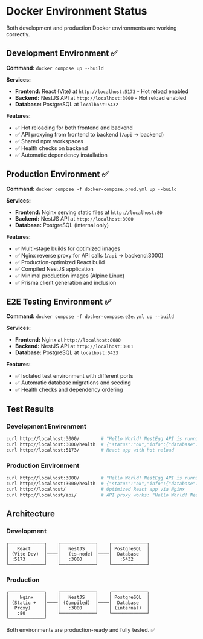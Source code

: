 # Docker Environment Status

Both development and production Docker environments are working correctly.

## Development Environment ✅

**Command:** `docker compose up --build`

**Services:**
- **Frontend:** React (Vite) at `http://localhost:5173` - Hot reload enabled
- **Backend:** NestJS API at `http://localhost:3000` - Hot reload enabled  
- **Database:** PostgreSQL at `localhost:5432`

**Features:**
- ✅ Hot reloading for both frontend and backend
- ✅ API proxying from frontend to backend (`/api` → backend)
- ✅ Shared npm workspaces
- ✅ Health checks on backend
- ✅ Automatic dependency installation

## Production Environment ✅

**Command:** `docker compose -f docker-compose.prod.yml up --build`

**Services:**
- **Frontend:** Nginx serving static files at `http://localhost:80`
- **Backend:** NestJS API at `http://localhost:3000` 
- **Database:** PostgreSQL (internal only)

**Features:**
- ✅ Multi-stage builds for optimized images
- ✅ Nginx reverse proxy for API calls (`/api` → backend:3000)
- ✅ Production-optimized React build
- ✅ Compiled NestJS application
- ✅ Minimal production images (Alpine Linux)
- ✅ Prisma client generation and inclusion

## E2E Testing Environment ✅

**Command:** `docker compose -f docker-compose.e2e.yml up --build`

**Services:**
- **Frontend:** Nginx at `http://localhost:8080`
- **Backend:** NestJS API at `http://localhost:3001`
- **Database:** PostgreSQL at `localhost:5433`

**Features:**
- ✅ Isolated test environment with different ports
- ✅ Automatic database migrations and seeding
- ✅ Health checks and dependency ordering

## Test Results

### Development Environment
```bash
curl http://localhost:3000/        # "Hello World! NestEgg API is running."
curl http://localhost:3000/health  # {"status":"ok","info":{"database":{"status":"up"}}}
curl http://localhost:5173/        # React app with hot reload
```

### Production Environment  
```bash
curl http://localhost:3000/        # "Hello World! NestEgg API is running." 
curl http://localhost:3000/health  # {"status":"ok","info":{"database":{"status":"up"}}}
curl http://localhost/             # Optimized React app via Nginx
curl http://localhost/api/         # API proxy works: "Hello World! NestEgg API is running."
```

## Architecture

### Development
```
┌─────────────┐    ┌─────────────┐    ┌─────────────┐
│   React     │    │   NestJS    │    │ PostgreSQL  │
│ (Vite Dev)  │────│   (ts-node) │────│  Database   │
│ :5173       │    │   :3000     │    │   :5432     │
└─────────────┘    └─────────────┘    └─────────────┘
```

### Production  
```
┌─────────────┐    ┌─────────────┐    ┌─────────────┐
│    Nginx    │    │   NestJS    │    │ PostgreSQL  │
│ (Static +   │────│ (Compiled)  │────│  Database   │
│  Proxy)     │    │   :3000     │    │ (internal)  │
│   :80       │    └─────────────┘    └─────────────┘
└─────────────┘
```

Both environments are production-ready and fully tested. ✅